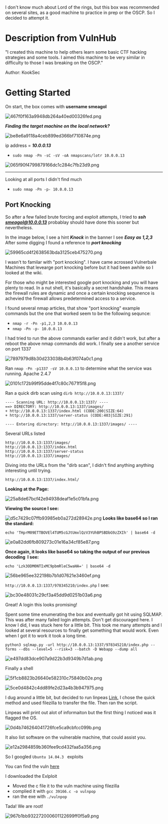 
I don't know much about Lord of the rings, but this box was recommended on several sites, as a good machine to practice in prep or the OSCP. So I decided to attempt it.

# Description from VulnHub

"I created this machine to help others learn some basic CTF hacking strategies and some tools. I aimed this machine to be very similar in difficulty to those I was breaking on the OSCP."

Author: KookSec

# Getting Started

On start, the box comes with **username smeagol**

![467f0f163a9948db264a40ed00326fed.png](:/fa69f71a2a834d72824b33535c54b4d8)

***Finding the target machine on the local network?***

![be8e6a9118a4ceb899ed366bf710874e.png](:/bf2f53a39ea940bebf649229897c2f67)

ip address = ***10.0.0.13***

- `sudo nmap -Pn -sC -sV -oA nmapscans/lotr 10.0.0.13`

![065f90f4799879166dc1c284c7fb23d9.png](:/a2fd1e3f15b749ce8f2c612cfff77c94)

* * *

Looking at all ports I didn't find much

- `sudo nmap -Pn -p- 10.0.0.13`

## Port Knocking

So after a few failed brute forcing and exploit attempts, I tried to ***ssh smeagol@10.0.0.13***
probablay should have done this sooner but nevertheless.

In the image below, I see a hint ***Knock*** in the banner I see ***Easy as 1,2,3*** After some digging I found a reference to ***port knocking***

![59965cd4f2638563bda3125ceb475270.png](:/39a3b3289fb2446db1735e49bcfe05f1)

I wasn't to familar with "port knocking". I have came acrossed Vulnerbale Machines that levearge port knocking before but it had been awhile so I looked at the wiki.

For those who might be interested google port knocking and you will have plenty to read. In a nut shell, it's basically a secret handshake. This means the firewall rules are dynamic and once a certain knocking sequnence is achevied the firewall allows predetermined access to a service.

I found several nmap articles, that show "port knocking" example commands but the one that worked seem to be the following sequnce:

- `nmap -r -Pn -p1,2,3 10.0.0.13`
- `nmap -Pn -p- 10.0.0.13`

I had tried to run the above commands earlier and it didn't work, but after a reboot the above nmap commands did work. I finally see a another service on port 1337

![7897979d8b30d233038b4b63f074a0c1.png](:/6e55e7df78404874bf381cf04737fab1)

Ran `nmap -Pn -p1337 -sV 10.0.0.13` to determine what the service was running. Apache 2.4.7

![0101c172b99f95dde4f7c80c7671f5f8.png](:/9d96f87405ac4dd8989779c69e9bcc7a)

Ran a quick dirb scan using `dirb http://10.0.0.13:1337/`

```
---- Scanning URL: http://10.0.0.13:1337/ ----
==> DIRECTORY: http://10.0.0.13:1337/images/                                              
+ http://10.0.0.13:1337/index.html (CODE:200|SIZE:64)                                     
+ http://10.0.0.13:1337/server-status (CODE:403|SIZE:291)                                 
                                                                                          
---- Entering directory: http://10.0.0.13:1337/images/ ----
```

Several URLs listed

```
http://10.0.0.13:1337/images/
http://10.0.0.13:1337/index.html
http://10.0.0.13:1337/server-status
http://10.0.0.13:1337/images/
```

Diving into the URLs from the "dirb scan", I didn't find anything anything interesting until trying.

`http://10.0.0.13:1337/index.html/`

**Looking at the Page:**

![25a8de67bcf42e94938deaf1e5c01bfa.png](:/1f572564dc8d4bec849049b3ab6a9f82)

**Viewing the source I see:**

![d5c7429c07ffb93985eb0a272d28942e.png](:/674acb1f528642eb89e4994a5fd252e7)
**Looks like base64 so I ran the standard:**

`echo 'THprM09ETTBOVEl4TUM5cGJtUmxlQzV3YUhBPSBDbG9zZXIh' | base64 -d`

![e0a82dd6fb809273c01e16a34cf85e87.png](:/b0d9bbf984d74d2f9c457c5f9e5ef506)

**Once again, it looks like base64 so taking the output of our previous decoding  I see:**

`echo 'Lzk3ODM0NTIxMC9pbmRleC5waHA=' | base64 -d`

![56be965ee322198b7b1d07621e3460ef.png](:/878246becd274df9bac9fe92c161699d)

`http://10.0.0.13:1337/978345210/index.php` I see:

![bc30e48031c29cf3a45dd9d0251b03a6.png](:/72f770e5bd4c4838a3366e1a7f1fe80a)

Great! A login this looks promising!

Spent some time enumerating the box and eventually got hit using SQLMAP. This was after many failed login attempts. Don't get discouraged here. I know I did, I was stuck here for a little bit. This took me many attempts and I looked at several resources to finally get something that would work. Even when I got it to work it took a long time.

`python3 sqlmap.py -url http://10.0.0.13:1337/978345210/index.php --forms --dbs --level=5 --risk=3 --batch -D Webapp --dump all`

![e497dd83dce907a9d22b3d9349b7d1ab.png](:/2a7709db8859406cb469a0a8613b4765)

Finally a shell

![5f1cb8823b26640e582310c75840b02e.png](:/f491c21b66ff4e2fa5502b2a52ac76fa)

![5ce0d4842c4dd89fe2d23a4b3b947975.png](:/f12668dc4a784b749247e0c64167b257)

I dug around a little bit, but decided to run linpeas [Link](https://github.com/carlospolop/privilege-escalation-awesome-scripts-suite), I chose the quick method and used filezilla to transfer the file. Then ran the script.

Linpeas will print out alot of informaiton but the first thing I noticed was it flagged the OS.

![0d4b746264041726fce5ca9cbfcc099b.png](:/92d5b693649441e8b8f01d0032470d57)

It also list software on the vulnerable machine, that could assist you.

![e12a2984859b360fee9cd432faa5a356.png](:/c98534210a9b48dfb4b5a71f9418af04)

So I googled `Ubuntu 14.04.3 ` exploits

You can find the vuln [here](https://www.exploit-db.com/exploits/39166)

I downloaded the Exlploit

- Moved the c file it to the vuln machine using filezilla
- complied it with `gcc 39166.c -o vulnpop`
- ran the exe with `./vulnpop`

Tada! We are root!

![967b1bb932272000601122699ff0f5a9.png](:/7196dff360514c99bf6e5e0db5ff1cc0)
